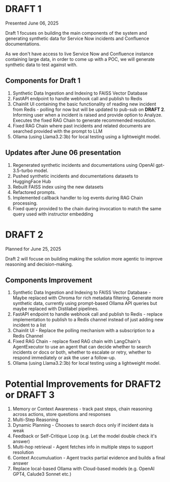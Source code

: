 # DRAFT 1
Presented June 06, 2025

Draft 1 focuses on building the main components of the system and generating synthetic data for Service Now incidents and Confluence documentations.

As we don't have access to live Service Now and Confluence instance containing large data, in order to come up with a POC, we will generate synthetic data to test against with.

## Components for Draft 1
1. Synthetic Data Ingestion and Indexing to FAISS Vector Database
2. FastAPI endpoint to handle webhook call and publish to Redis
3. Chainlit UI containing the basic functionality of reading new incident from Redis - polling for now but will be updated to pub-sub on **DRAFT 2**. Informing user when a incident is raised and provide option to Analyze. Executes the fixed RAG Chain to generate recommended resolution.
4. Fixed RAG Chain where past incidents and related documents are searched provided with the prompt to LLM
5. Ollama (using Llama3.2:3b) for local testing using a lightweight model.

## Updates after June 06 presentation
1. Regenerated synthetic incidents and documentations using OpenAI gpt-3.5-turbo model.
2. Pushed synthetic incidents and documentations datasets to HuggingFace Hub
3. Rebuilt FAISS index using the new datasets
4. Refactored prompts.
5. Implemented callback handler to log events during RAG Chain processing.
6. Fixed query provided to the chain during invocation to match the same query used with instructor embedding

# DRAFT 2
Planned for June 25, 2025

Draft 2 will focuse on building making the solution more agentic to improve reasoning and decision-making.


## Components Improvement
1. Synthetic Data Ingestion and Indexing to FAISS Vector Database - Maybe replaced with Chroma for rich metadata filtering. Generate more synthetic data, currently using prompt-based Ollama API queries but maybe replaced with Distilabel pipelines.
2. FastAPI endpoint to handle webhook call and publish to Redis - replace implementation to publish to a Redis channel instead of just adding new incident to a list
3. Chainlit UI - Replace the polling mechanism with a subscription to a Redis Channel
4. Fixed RAG Chain - replace fixed RAG chain with LangChain's AgentExecutor to use an agent that can decide whether to search incidents or docs or both, whether to escalate or retry, whether to respond immediately or ask the user a follow-up.
5. Ollama (using Llama3.2:3b) for local testing using a lightweight model.

# Potential Improvements for DRAFT2 or DRAFT 3
1. Memory or Context Awareness - track past steps, chain reasoning across actions, store questions and responses
2. Multi-Step Reasoning
3. Dynamic Planning - Chooses to search docs only if incident data is weak
4. Feedback or Self-Critique Loop (e.g. Let the model double check it's answer)
5. Multi-hop retrieval - Agent fetches info in multiple steps to support resolution
6. Context Accumuluation - Agent tracks partial evidence and builds a final answer
7. Replace local-based Ollama with Cloud-based models (e.g. OpenAI GPT4, Calude3 Sonnet etc.)